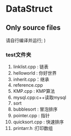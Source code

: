 # DataStruct

## Only source files

请自行编译并运行; )

### test文件夹

1. linklist.cpp : 链表
2. helloworld : 你好世界
3. inherit.cpp：继承
4. reference.cpp
5. KMP.cpp : KMP算法
6. mysql.cpp:c++读取mysql
7. sort
8. bubblesort : 冒泡排序
9. pointer.cpp : 指针
10. quicksort.cpp : 快速排序
11. printarr.h :打印数组
